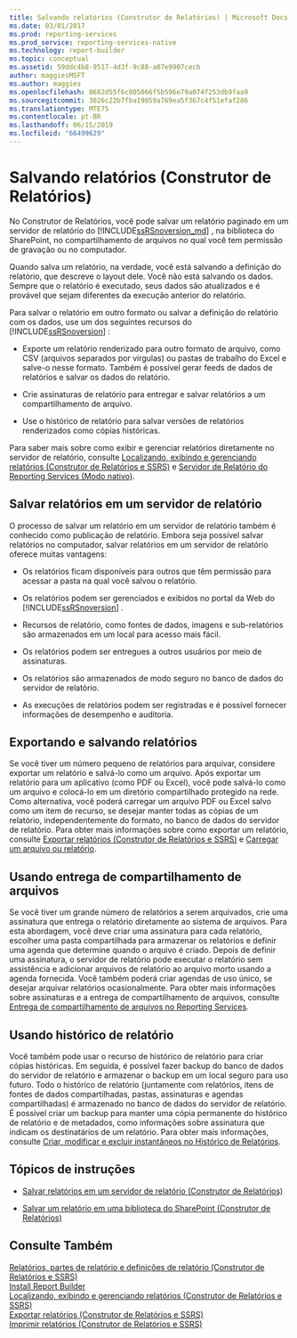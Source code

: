 ```yaml
---
title: Salvando relatórios (Construtor de Relatórios) | Microsoft Docs
ms.date: 03/01/2017
ms.prod: reporting-services
ms.prod_service: reporting-services-native
ms.technology: report-builder
ms.topic: conceptual
ms.assetid: 59ddc4b8-9517-4d3f-9c88-a07e9907cecb
author: maggiesMSFT
ms.author: maggies
ms.openlocfilehash: 8682d55f6c805066f5b596e79a074f253db9faa9
ms.sourcegitcommit: 3026c22b7fba19059a769ea5f367c4f51efaf286
ms.translationtype: MTE75
ms.contentlocale: pt-BR
ms.lasthandoff: 06/15/2019
ms.locfileid: "66499629"
---
```

# <a name="saving-reports-report-builder"></a>Salvando relatórios (Construtor de Relatórios)
  No Construtor de Relatórios, você pode salvar um relatório paginado em um servidor de relatório do [!INCLUDE[ssRSnoversion_md](../../includes/ssrsnoversion-md.md)] , na biblioteca do SharePoint, no compartilhamento de arquivos no qual você tem permissão de gravação ou no computador. 
  
Quando salva um relatório, na verdade, você está salvando a definição do relatório, que descreve o layout dele. Você não está salvando os dados. Sempre que o relatório é executado, seus dados são atualizados e é provável que sejam diferentes da execução anterior do relatório.  
  
 Para salvar o relatório em outro formato ou salvar a definição do relatório com os dados, use um dos seguintes recursos do [!INCLUDE[ssRSnoversion](../../includes/ssrsnoversion-md.md)] :  
  
-   Exporte um relatório renderizado para outro formato de arquivo, como CSV (arquivos separados por vírgulas) ou pastas de trabalho do Excel e salve-o nesse formato. Também é possível gerar feeds de dados de relatórios e salvar os dados do relatório.  
  
-   Crie assinaturas de relatório para entregar e salvar relatórios a um compartilhamento de arquivo.  
  
-   Use o histórico de relatório para salvar versões de relatórios renderizados como cópias históricas.  
  
 Para saber mais sobre como exibir e gerenciar relatórios diretamente no servidor de relatório, consulte [Localizando, exibindo e gerenciando relatórios &#40;Construtor de Relatórios e SSRS&#41;](../../reporting-services/report-builder/finding-viewing-and-managing-reports-report-builder-and-ssrs.md) e [Servidor de Relatório do Reporting Services &#40;Modo nativo&#41;](../../reporting-services/report-server/reporting-services-report-server-native-mode.md).  
  
##  <a name="SavingReportDefinitions"></a> Salvar relatórios em um servidor de relatório  
  O processo de salvar um relatório em um servidor de relatório também é conhecido como publicação de relatório. Embora seja possível salvar relatórios no computador, salvar relatórios em um servidor de relatório oferece muitas vantagens:  
  
-   Os relatórios ficam disponíveis para outros que têm permissão para acessar a pasta na qual você salvou o relatório.  
  
-   Os relatórios podem ser gerenciados e exibidos no portal da Web do [!INCLUDE[ssRSnoversion](../../includes/ssrsnoversion-md.md)] .  
  
-   Recursos de relatório, como fontes de dados, imagens e sub-relatórios são armazenados em um local para acesso mais fácil.  
  
-   Os relatórios podem ser entregues a outros usuários por meio de assinaturas.  
  
-   Os relatórios são armazenados de modo seguro no banco de dados do servidor de relatório.  
  
-   As execuções de relatórios podem ser registradas e é possível fornecer informações de desempenho e auditoria.  
  
##  <a name="ExportingAndSavingReports"></a> Exportando e salvando relatórios  
 Se você tiver um número pequeno de relatórios para arquivar, considere exportar um relatório e salvá-lo como um arquivo. Após exportar um relatório para um aplicativo (como PDF ou Excel), você pode salvá-lo como um arquivo e colocá-lo em um diretório compartilhado protegido na rede. Como alternativa, você poderá carregar um arquivo PDF ou Excel salvo como um item de recurso, se desejar manter todas as cópias de um relatório, independentemente do formato, no banco de dados do servidor de relatório. Para obter mais informações sobre como exportar um relatório, consulte [Exportar relatórios &#40;Construtor de Relatórios e SSRS&#41;](../../reporting-services/report-builder/export-reports-report-builder-and-ssrs.md) e [Carregar um arquivo ou relatório](../../reporting-services/reports/upload-a-file-or-report-report-manager.md).  
  
##  <a name="UsingFileShareDelivery"></a> Usando entrega de compartilhamento de arquivos  
 Se você tiver um grande número de relatórios a serem arquivados, crie uma assinatura que entrega o relatório diretamente ao sistema de arquivos. Para esta abordagem, você deve criar uma assinatura para cada relatório, escolher uma pasta compartilhada para armazenar os relatórios e definir uma agenda que determine quando o arquivo é criado. Depois de definir uma assinatura, o servidor de relatório pode executar o relatório sem assistência e adicionar arquivos de relatório ao arquivo morto usando a agenda fornecida. Você também poderá criar agendas de uso único, se desejar arquivar relatórios ocasionalmente. Para obter mais informações sobre assinaturas e a entrega de compartilhamento de arquivos, consulte [Entrega de compartilhamento de arquivos no Reporting Services](../../reporting-services/subscriptions/file-share-delivery-in-reporting-services.md).  
  
##  <a name="UsingReportHistory"></a> Usando histórico de relatório  
 Você também pode usar o recurso de histórico de relatório para criar cópias históricas. Em seguida, é possível fazer backup do banco de dados do servidor de relatório e armazenar o backup em um local seguro para uso futuro. Todo o histórico de relatório (juntamente com relatórios, itens de fontes de dados compartilhadas, pastas, assinaturas e agendas compartilhadas) é armazenado no banco de dados do servidor de relatório. É possível criar um backup para manter uma cópia permanente do histórico de relatório e de metadados, como informações sobre assinatura que indicam os destinatários de um relatório. Para obter mais informações, consulte [Criar, modificar e excluir instantâneos no Histórico de Relatórios](../../reporting-services/report-server/create-modify-and-delete-snapshots-in-report-history.md).  
 
##  <a name="HowTo"></a> Tópicos de instruções  
  
-   [Salvar relatórios em um servidor de relatório &#40;Construtor de Relatórios&#41;](../../reporting-services/report-builder/save-reports-to-a-report-server-report-builder.md)  
  
-   [Salvar um relatório em uma biblioteca do SharePoint &#40;Construtor de Relatórios&#41;](../../reporting-services/report-builder/save-a-report-to-a-sharepoint-library-report-builder.md)  
   
## <a name="see-also"></a>Consulte Também  
 [Relatórios, partes de relatório e definições de relatório &#40;Construtor de Relatórios e SSRS&#41;](../../reporting-services/report-design/reports-report-parts-and-report-definitions-report-builder-and-ssrs.md)   
 [Install Report Builder](../install-windows/install-report-builder.md)   
 [Localizando, exibindo e gerenciando relatórios &#40;Construtor de Relatórios e SSRS&#41;](../../reporting-services/report-builder/finding-viewing-and-managing-reports-report-builder-and-ssrs.md)   
 [Exportar relatórios &#40;Construtor de Relatórios e SSRS&#41;](../../reporting-services/report-builder/export-reports-report-builder-and-ssrs.md)   
 [Imprimir relatórios &#40;Construtor de Relatórios e SSRS&#41;](../../reporting-services/report-builder/print-reports-report-builder-and-ssrs.md)  
  
  
